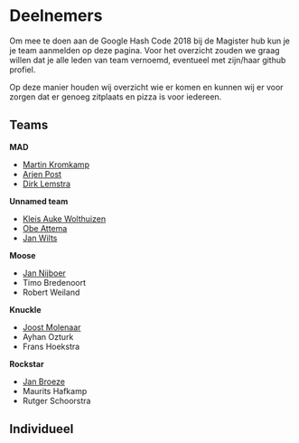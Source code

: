 # Deelnemers

Om mee te doen aan de Google Hash Code 2018 bij de Magister hub kun je je team aanmelden op deze pagina. Voor het overzicht zouden we graag willen dat je alle leden van team vernoemd, eventueel met zijn/haar github profiel. 

Op deze manier houden wij overzicht wie er komen en kunnen wij er voor zorgen dat er genoeg zitplaats en pizza is voor iedereen.

## Teams

**MAD**
  - [Martin Kromkamp](https://github.com/mkromkamp)
  - [Arjen Post](https://github.com/dotarj)
  - [Dirk Lemstra](https://github.com/dlemstra)

**Unnamed team**
  - [Kleis Auke Wolthuizen](https://github.com/kleisauke)
  - [Obe Attema](https://github.com/obea)
  - [Jan Wilts](https://github.com/amorandron)

**Moose**
  - [Jan Nijboer](https://github.com/jrnijboer)
  - Timo Bredenoort
  - Robert Weiland

**Knuckle**
  - [Joost Molenaar](https://github.com/j0057)
  - Ayhan Ozturk
  - Frans Hoekstra

**Rockstar**
  - [Jan Broeze](https://github.com/stekks)
  - Maurits Hafkamp
  - Rutger Schoorstra

## Individueel
